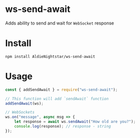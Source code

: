 # ws-send-await

Adds ability to send and wait for `WebSocket` response

# Install 
```
npm install AldieNightstar/ws-send-await
```

# Usage
```js
const { addSendAwait } = require("ws-send-await");

// This function will add `sendAwait` function
addSendAwait(ws);

// WebSockets
ws.on("message", async msg => {
	let response = await ws.sendAwait("How old are you?");
	console.log(response); // response - string
});
```
